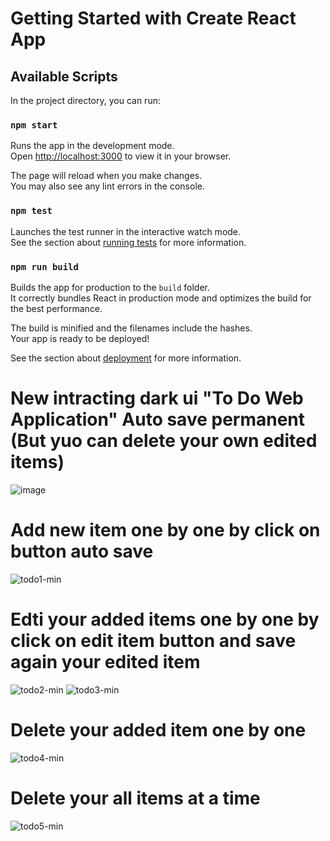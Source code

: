 # Getting Started with Create React App
 

## Available Scripts

In the project directory, you can run:

### `npm start`

Runs the app in the development mode.\
Open [http://localhost:3000](http://localhost:3000) to view it in your browser.

The page will reload when you make changes.\
You may also see any lint errors in the console.

### `npm test`

Launches the test runner in the interactive watch mode.\
See the section about [running tests](https://facebook.github.io/create-react-app/docs/running-tests) for more information.

### `npm run build`

Builds the app for production to the `build` folder.\
It correctly bundles React in production mode and optimizes the build for the best performance.

The build is minified and the filenames include the hashes.\
Your app is ready to be deployed!

See the section about [deployment](https://facebook.github.io/create-react-app/docs/deployment) for more information.

# New intracting dark ui "To Do Web Application" Auto save permanent (But yuo can delete your own edited items)
![image](https://user-images.githubusercontent.com/91892524/226100860-b6eef71a-336a-47ba-a2c6-319eca237972.png)


 # Add new item one by one by click on button auto save
 ![todo1-min](https://user-images.githubusercontent.com/91892524/226100770-1b84bfbd-b613-4196-bb2b-90d131b69ae8.png)

 
 # Edti your added items one by one by click on edit item button and save again your edited item
 ![todo2-min](https://user-images.githubusercontent.com/91892524/226100811-adf083c9-be5c-43f9-b61f-0286890e21a6.png)
![todo3-min](https://user-images.githubusercontent.com/91892524/226100816-9070f13b-3236-4b40-ac21-d935f917d9d8.png)

 # Delete your added item one by one
 ![todo4-min](https://user-images.githubusercontent.com/91892524/226100788-8470702c-a6c6-402d-9632-2b2b49576a44.png)

 # Delete your all items at a time
 ![todo5-min](https://user-images.githubusercontent.com/91892524/226100797-a37cbd1e-0568-4974-b1d7-6b4e7338d88e.png)

